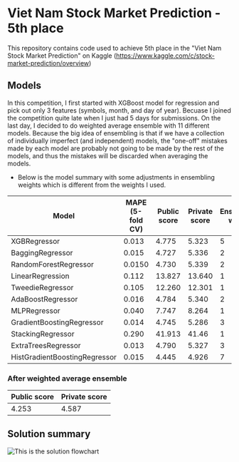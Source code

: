 # Viet Nam Stock Market Prediction - 5th place

This repository contains code used to achieve 5th place in the "Viet Nam Stock Market Prediction" on Kaggle (https://www.kaggle.com/c/stock-market-prediction/overview)


## Models

In this competition, I first started with XGBoost model for regression and pick out only 3 features (symbols, month, and day of year). Becuase I joined the competition quite late when I just had 5 days for submissions. On the last day, I decided to do weighted average ensemble with 11 different models. Because the big idea of ensembling is that if we have a collection of individually imperfect (and independent) models, the "one-off" mistakes made by each model are probably not going to be made by the rest of the models, and thus the mistakes will be discarded when averaging the models. 

- Below is the model summary with some adjustments in ensembling weights which is different from the weights I used.

|        Model                  |    MAPE (5-fold CV)                   |  Public score  | Private score   | Ensembling weight |           
|-------------------------------|---------------------------------------|----------------|-----------------|-------------------|
| XGBRegressor                  | 0.013                                 | 4.775          | 5.323           | 5                 |      
| BaggingRegressor              | 0.015                                 | 4.727          | 5.336           | 2                 | 
| RandomForestRegressor         | 0.0150                                | 4.730          | 5.339           | 2                 |  
| LinearRegression              | 0.112                                 | 13.827         | 13.640          | 1                 |         
| TweedieRegressor              | 0.105                                 | 12.260         | 12.301          | 1                 | 
| AdaBoostRegressor             | 0.016                                 | 4.784          | 5.340           | 2                 | 
| MLPRegressor                  | 0.040                                 | 7.747          | 8.264           | 1                 |         
| GradientBoostingRegressor     | 0.014                                 | 4.745          | 5.286           | 3                 | 
| StackingRegressor             | 0.290                                 | 41.913         | 41.46           | 1                 |                  
| ExtraTreesRegressor           | 0.013                                 | 4.790          | 5.327           | 3                 |     
| HistGradientBoostingRegressor | 0.015                                 | 4.445          | 4.926           | 7                 |      



### After weighted average ensemble

|  Public score  |  Private score  |
-----------------|-----------------|
| 4.253          | 4.587           |


## Solution summary
![This is the solution flowchart](https://github.com/nhduc279/Kaggle-Viet-Nam-Stock-Market-Prediction-5th-place/blob/main/images/flowchart.png)
